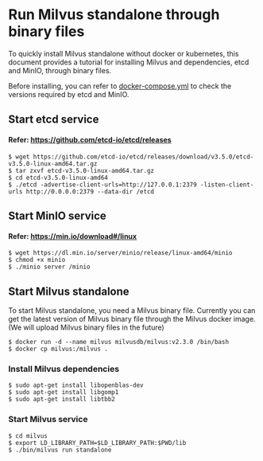 # Run Milvus standalone through binary files

To quickly install Milvus standalone without docker or kubernetes, this document provides a tutorial for installing Milvus and dependencies, etcd and MinIO, through binary files.

Before installing, you can refer to [docker-compose.yml](https://github.com/milvus-io/milvus/blob/master/deployments/docker/standalone/docker-compose.yml) to check the versions required by etcd and MinIO.

## Start etcd service

#### Refer: https://github.com/etcd-io/etcd/releases

```shell
$ wget https://github.com/etcd-io/etcd/releases/download/v3.5.0/etcd-v3.5.0-linux-amd64.tar.gz
$ tar zxvf etcd-v3.5.0-linux-amd64.tar.gz
$ cd etcd-v3.5.0-linux-amd64
$ ./etcd -advertise-client-urls=http://127.0.0.1:2379 -listen-client-urls http://0.0.0.0:2379 --data-dir /etcd
```

## Start MinIO service

#### Refer: https://min.io/download#/linux

```shell
$ wget https://dl.min.io/server/minio/release/linux-amd64/minio
$ chmod +x minio
$ ./minio server /minio
```

## Start Milvus standalone

To start Milvus standalone, you need a Milvus binary file. Currently you can get the latest version of Milvus binary file through the Milvus docker image. (We will upload Milvus binary files in the future)

```shell
$ docker run -d --name milvus milvusdb/milvus:v2.3.0 /bin/bash
$ docker cp milvus:/milvus .
```

### Install Milvus dependencies

```shell
$ sudo apt-get install libopenblas-dev
$ sudo apt-get install libgomp1
$ sudo apt-get install libtbb2
```

### Start Milvus service

```shell
$ cd milvus
$ export LD_LIBRARY_PATH=$LD_LIBRARY_PATH:$PWD/lib
$ ./bin/milvus run standalone
```
